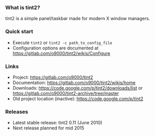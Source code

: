 ### What is tint2?

tint2 is a simple panel/taskbar made for modern X window managers.

### Quick start
* Execute `tint2` or `tint2 -c path_to_config_file`
* Configuration options are documented at https://gitlab.com/o9000/tint2/wikis/Configure

### Links
* Project: https://gitlab.com/o9000/tint2
* Documentation: https://gitlab.com/o9000/tint2/wikis/home
* Downloads: https://code.google.com/p/tint2/downloads/list or https://gitlab.com/o9000/tint2-archive/tree/master
* Old project location (inactive): https://code.google.com/p/tint2

### Releases
* Latest stable release: tint2 0.11 (June 2010)
* Next release planned for mid 2015
